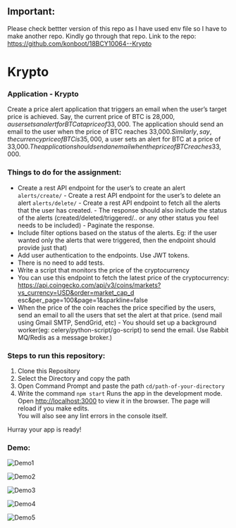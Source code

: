 ## Important:
   Please check bettter version of this repo as I have used env file so I have to make another repo. Kindly go through that repo.
   Link to the repo:
    https://github.com/konboot/18BCY10064--Krypto
    
# Krypto
### Application - Krypto

Create a price alert application that triggers an email when the user’s target price is achieved. 
Say, the current price of BTC is 28,000$, a user sets an alert for BTC at a price of 33,000$. The application should send an email to the user when the price of BTC reaches 33,000$. 
Similarly, say, the currency price of BTC is 35,000$, a user sets an alert for BTC at a price of 33,000$. The application should send an email when the price of BTC reaches 33,000$. 

### Things to do for the assignment:
- Create a rest API endpoint for the user’s to create an alert `alerts/create/` - Create a rest API endpoint for the user’s to delete an alert `alerts/delete/` - Create a rest API endpoint to fetch all the alerts that the user has created. - The response should also include the status of the alerts 
(created/deleted/triggered/.. or any other status you feel needs to be included) - Paginate the response. 
- Include filter options based on the status of the alerts. Eg: if the user wanted only the alerts that were triggered, then the endpoint should provide just that) 
- Add user authentication to the endpoints. Use JWT tokens. 
- There is no need to add tests. 
- Write a script that monitors the price of the cryptocurrency 
- You can use this endpoint to fetch the latest price of the cryptocurrency: https://api.coingecko.com/api/v3/coins/markets?vs_currency=USD&order=market_cap_d esc&per_page=100&page=1&sparkline=false 
- When the price of the coin reaches the price specified by the users, send an email to all the users that set the alert at that price. (send mail using Gmail SMTP, SendGrid, etc) - You should set up a background worker(eg: celery/python-script/go-script) to send the email. Use Rabbit MQ/Redis as a message broker.) 

### Steps to run this repository:
1. Clone this Repository
2. Select the Directory and copy the path
3. Open Command Prompt and paste the path 
        `cd/path-of-your-directory`
4. Write the command
       `npm start`
 Runs the app in the development mode.\
 Open [http://localhost:3000](http://localhost:3000) to view it in the browser.
 The page will reload if you make edits.\
 You will also see any lint errors in the console itself.

Hurray your app is ready!

### Demo:
![Demo1](https://user-images.githubusercontent.com/53315283/132913232-a0b2d313-7078-4c35-a6de-9c307ed80506.PNG)


![Demo2](https://user-images.githubusercontent.com/53315283/132913243-041af4f0-a466-44c1-b9d1-386923e5be12.PNG)


![Demo3](https://user-images.githubusercontent.com/53315283/132914448-4c4ab77e-9925-41f1-8034-a5b55b8f9522.PNG)


![Demo4](https://user-images.githubusercontent.com/53315283/132914462-292b7aad-b4ad-438f-82f6-6d8b44d60e8a.PNG)


![Demo5](https://user-images.githubusercontent.com/53315283/132913261-56bcc8ef-dcee-4c89-854a-fb546168203a.PNG)
